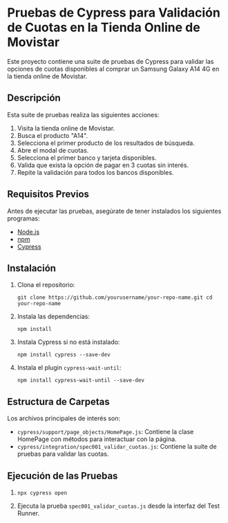 # Pruebas de Cypress para Validación de Cuotas en la Tienda Online de Movistar

Este proyecto contiene una suite de pruebas de Cypress para validar las opciones de cuotas disponibles al comprar un Samsung Galaxy A14 4G en la tienda online de Movistar.

## Descripción

Esta suite de pruebas realiza las siguientes acciones:

1.  Visita la tienda online de Movistar.
2.  Busca el producto "A14".
3.  Selecciona el primer producto de los resultados de búsqueda.
4.  Abre el modal de cuotas.
5.  Selecciona el primer banco y tarjeta disponibles.
6.  Valida que exista la opción de pagar en 3 cuotas sin interés.
7.  Repite la validación para todos los bancos disponibles.

## Requisitos Previos

Antes de ejecutar las pruebas, asegúrate de tener instalados los siguientes programas:

-   [Node.js](https://nodejs.org/)
-   [npm](https://www.npmjs.com/)
-   [Cypress](https://www.cypress.io/)

## Instalación

1.  Clona el repositorio:
    
    `git clone https://github.com/yourusername/your-repo-name.git
    cd your-repo-name` 
    
2.  Instala las dependencias:
    
    `npm install` 
    
3.  Instala Cypress si no está instalado:
    
    `npm install cypress --save-dev` 
    
4.  Instala el plugin `cypress-wait-until`:
    
    `npm install cypress-wait-until --save-dev` 
    

## Estructura de Carpetas

Los archivos principales de interés son:

-   `cypress/support/page_objects/HomePage.js`: Contiene la clase HomePage con métodos para interactuar con la página.
-   `cypress/integration/spec001_validar_cuotas.js`: Contiene la suite de pruebas para validar las cuotas.

## Ejecución de las Pruebas

    
1.  `npx cypress open` 
    
2.  Ejecuta la prueba `spec001_validar_cuotas.js` desde la interfaz del Test Runner.
